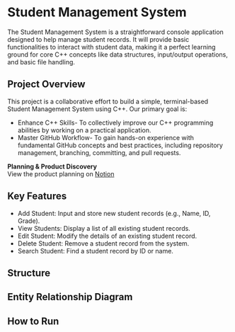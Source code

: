 # Student Management System

The Student Management System is a straightforward console application designed to help manage student records. It will provide basic functionalities to interact with student data, making it a perfect learning ground for core C++ concepts like data structures, input/output operations, and basic file handling.

## Project Overview

This project is a collaborative effort to build a simple, terminal-based Student Management System using C++. Our primary goal is:
- Enhance C++ Skills- To collectively improve our C++ programming abilities by working on a practical application.
- Master GitHub Workflow- To gain hands-on experience with fundamental GitHub concepts and best practices, including repository management, branching, committing, and pull requests.

**Planning & Product Discovery**  
View the product planning on [Notion](https://www.notion.so/Student-Management-System-Project-Plan-227f3dd7182f804d9bf1fcc0ae754833?source=copy_link)

## Key Features

- Add Student: Input and store new student records (e.g., Name, ID, Grade).
- View Students: Display a list of all existing student records.
- Edit Student: Modify the details of an existing student record.
- Delete Student: Remove a student record from the system.
- Search Student: Find a student record by ID or name.

## Structure

## Entity Relationship Diagram

## How to Run
